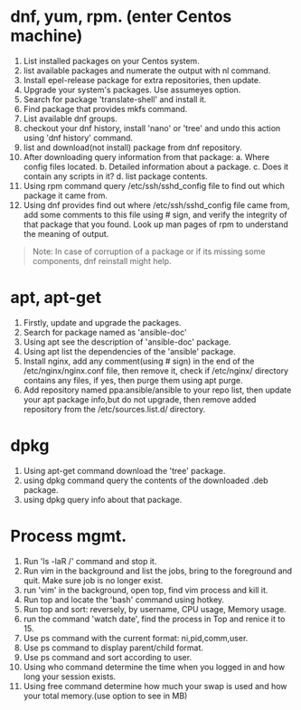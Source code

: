 # dnf, yum, rpm. (enter Centos machine)
1. List installed packages on your Centos system.
2. list available packages and numerate the output with nl command.
3. Install epel-release package for extra repositories, then update.
4. Upgrade your system's packages. Use assumeyes option.
5. Search for package 'translate-shell' and install it.
6. Find package that provides mkfs command.
7. List available dnf groups.
8. checkout your dnf history, install 'nano' or 'tree' and undo this action using 'dnf history' command.
9. list and download(not install) package from dnf repository.
10. After downloading query information from that package: 
    a. Where config files located.
    b. Detailed information about a package.
    c. Does it contain any scripts in it?
    d. list package contents.
11. Using rpm command query /etc/ssh/sshd_config file to find out which package it came from.
12. Using dnf provides find out where /etc/ssh/sshd_config file came from, add some comments to this file
using # sign, and verify the integrity of that package that you found. Look up man pages of rpm to understand the meaning of output.
> Note: In case of corruption of a package or if its missing some components, dnf reinstall might help.

# apt, apt-get

1. Firstly, update and upgrade the packages.
2. Search for package named as 'ansible-doc'
3. Using apt see the description of 'ansible-doc' package.
4. Using apt list the dependencies of the 'ansible' package.
5. Install nginx, add any comment(using # sign) in the end of the /etc/nginx/nginx.conf file, 
then remove it, check if /etc/nginx/ directory contains any files, if yes, then purge them using apt purge.
6. Add repository named ppa:ansible/ansible to your repo list, then update your apt package info,but do not upgrade, then remove added repository from the /etc/sources.list.d/ directory.

# dpkg
1. Using apt-get command download the 'tree' package.
2. using dpkg command query the contents of the downloaded .deb package.
3. using dpkg query info about that package.

# Process mgmt. 
1. Run 'ls -laR /' command and stop it. 
2. Run vim in the background and list the jobs, bring to the foreground and quit. Make sure job is no longer exist.
3. run 'vim' in the background, open top, find vim process and kill it.
4. Run top and locate the 'bash' command using hotkey.
5. Run top and sort: reversely, by username, CPU usage, Memory usage.
6. run the command 'watch date', find the process in Top and renice it to 15.
7. Use ps command with the current format: ni,pid,comm,user.
8. Use ps command to display parent/child format.
9. Use ps command and sort according to user.
10. Using who command determine the time when you logged in and how long your session exists.
11. Using free command determine how much your swap is used and how your total memory.(use option to see in MB)




